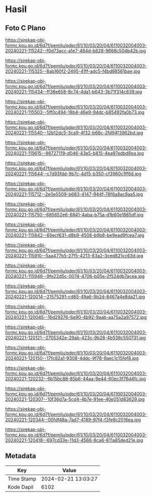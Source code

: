 # Hasil

## Foto C Plano

https://sirekap-obj-formc.kpu.go.id/6d7f/pemilu/pdpr/61/10/03/20/04/6110032004003-20240221-115242--f0d73acc-a1e7-484d-b828-9668c504b42b.jpg

https://sirekap-obj-formc.kpu.go.id/6d7f/pemilu/pdpr/61/10/03/20/04/6110032004003-20240221-115325--8ab160f2-2495-41ff-adc5-f4bd88561bae.jpg

https://sirekap-obj-formc.kpu.go.id/6d7f/pemilu/pdpr/61/10/03/20/04/6110032004003-20240221-115434--ff38e658-8c74-4da1-b643-3b71f314c639.jpg

https://sirekap-obj-formc.kpu.go.id/6d7f/pemilu/pdpr/61/10/03/20/04/6110032004003-20240221-115503--5ff0c494-18b4-46e9-94dc-b85492fa0b73.jpg

https://sirekap-obj-formc.kpu.go.id/6d7f/pemilu/pdpr/61/10/03/20/04/6110032004003-20240221-115540--12b12dc5-3ca9-4f32-b68c-2fd94f3962bd.jpg

https://sirekap-obj-formc.kpu.go.id/6d7f/pemilu/pdpr/61/10/03/20/04/6110032004003-20240221-115615--98727119-d046-43e5-b815-4ea97edbd8ea.jpg

https://sirekap-obj-formc.kpu.go.id/6d7f/pemilu/pdpr/61/10/03/20/04/6110032004003-20240221-115644--c7d93fdd-9b7c-4d15-b350-cf3960c1ff6d.jpg

https://sirekap-obj-formc.kpu.go.id/6d7f/pemilu/pdpr/61/10/03/20/04/6110032004003-20240221-115712--2e0e5509-b683-4147-944f-78f6a8ac9aa5.jpg

https://sirekap-obj-formc.kpu.go.id/6d7f/pemilu/pdpr/61/10/03/20/04/6110032004003-20240221-115750--685652e6-6841-4aba-b75a-d1b60e1865df.jpg

https://sirekap-obj-formc.kpu.go.id/6d7f/pemilu/pdpr/61/10/03/20/04/6110032004003-20240221-115842--69ecf631-d8b9-4508-b9b8-be9ead9fcea7.jpg

https://sirekap-obj-formc.kpu.go.id/6d7f/pemilu/pdpr/61/10/03/20/04/6110032004003-20240221-115910--5aa477b5-27f5-4213-83a2-3ced821cc63d.jpg

https://sirekap-obj-formc.kpu.go.id/6d7f/pemilu/pdpr/61/10/03/20/04/6110032004003-20240221-115946--9fe22d5c-0074-4706-b05e-2f524db7acea.jpg

https://sirekap-obj-formc.kpu.go.id/6d7f/pemilu/pdpr/61/10/03/20/04/6110032004003-20240221-120014--21575291-cd85-49a6-9b2d-8467a4e8da21.jpg

https://sirekap-obj-formc.kpu.go.id/6d7f/pemilu/pdpr/61/10/03/20/04/6110032004003-20240221-120045--16d29276-6a90-4b92-9aab-aa75a2a97572.jpg

https://sirekap-obj-formc.kpu.go.id/6d7f/pemilu/pdpr/61/10/03/20/04/6110032004003-20240221-120121--2705342e-29ab-423c-9b28-4b536c550731.jpg

https://sirekap-obj-formc.kpu.go.id/6d7f/pemilu/pdpr/61/10/03/20/04/6110032004003-20240221-120150--17fc82a1-9308-4ddc-9f78-9aec1c15fef8.jpg

https://sirekap-obj-formc.kpu.go.id/6d7f/pemilu/pdpr/61/10/03/20/04/6110032004003-20240221-120232--6b15bc88-85b6-44aa-9e44-60ec3f76d4fc.jpg

https://sirekap-obj-formc.kpu.go.id/6d7f/pemilu/pdpr/61/10/03/20/04/6110032004003-20240221-120307--10f36d7a-5cd4-4b7e-91ee-40e051d83629.jpg

https://sirekap-obj-formc.kpu.go.id/6d7f/pemilu/pdpr/61/10/03/20/04/6110032004003-20240221-120344--00fdf48a-7ad7-4189-97f4-f3fe8c2016ea.jpg

https://sirekap-obj-formc.kpu.go.id/6d7f/pemilu/pdpr/61/10/03/20/04/6110032004003-20240221-120418--697cd33e-11d3-4566-8ca6-611a85ded21e.jpg


## Metadata

| Key        | Value               |
| ---------- | ------------------- |
| Time Stamp | 2024-02-21 13:03:27 |
| Kode Dapil | 6102                |




